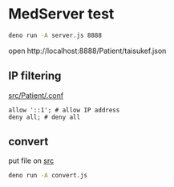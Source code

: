 # MedServer test

```sh
deno run -A server.js 8888
```

open http://localhost:8888/Patient/taisukef.json

## IP filtering

[src/Patient/.conf](src/Patient/.conf)
```
allow '::1'; # allow IP address
deny all; # deny all
```

## convert

put file on [src](src)

```sh
deno run -A convert.js
```
